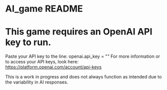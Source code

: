 # AI_game README

# This game requires an OpenAI API key to run.
Paste your API key to the line: openai.api_key = ""
For more information or to access your API keys, look here: https://platform.openai.com/account/api-keys

This is a work in progress and does not always function as intended due to the variability in AI responses.
